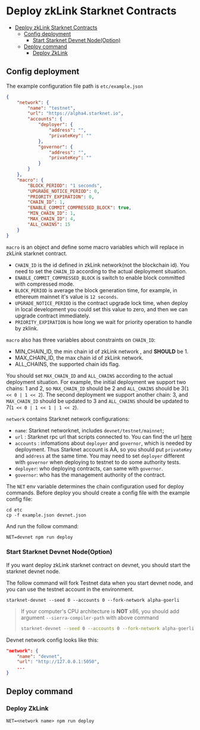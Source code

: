 # Deploy zkLink Starknet Contracts

- [Deploy zkLink Starknet Contracts](#deploy-zklink-starknet-contracts)
  - [Config deployment](#config-deployment)
    - [Start Starknet Devnet Node(Option)](#start-starknet-devnet-nodeoption)
  - [Deploy command](#deploy-command)
    - [Deploy ZkLink](#deploy-zklink)

## Config deployment

The example configuration file path is `etc/example.json`

```json
{
    "network": {
        "name": "testnet",
        "url": "https://alpha4.starknet.io",
        "accounts": {
            "deployer": {
                "address": "",
                "privateKey": ""
            },
            "governor": {
                "address": "",
                "privateKey": ""
            }
        }
    },
    "macro": {
        "BLOCK_PERIOD": "1 seconds",
        "UPGRADE_NOTICE_PERIOD": 0,
        "PRIORITY_EXPIRATION": 0,
        "CHAIN_ID": 1,
        "ENABLE_COMMIT_COMPRESSED_BLOCK": true,
        "MIN_CHAIN_ID": 1,
        "MAX_CHAIN_ID": 4,
        "ALL_CHAINS": 15
    }
}
```

`macro` is an object and define some macro variables which will replace in zkLink starknet contract.

- `CHAIN_ID` is the id defined in zkLink network(not the blockchain id). You need to set the `CHAIN_ID` according to the actual deployment situation.
- `ENABLE_COMMIT_COMPRESSED_BLOCK` is switch to enable block committed with compressed mode.
- `BLOCK_PERIOD` is average the block generation time, for example, in ethereum mainnet it's value is `12 seconds`.
- `UPGRADE_NOTICE_PERIOD` is the contract upgrade lock time, when deploy in local development you could set this value to zero, and then we can upgrade contract immediately.
- `PRIORITY_EXPIRATION` is how long we wait for priority operation to handle by zklink.

`macro` also has three variables about constraints on `CHAIN_ID`:

- MIN_CHAIN_ID, the min chain id of zkLink network , and **SHOULD** be 1.
- MAX_CHAIN_ID, the max chain id of zkLink network.
- ALL_CHAINS, the supported chain ids flag.

You should set `MAX_CHAIN_ID` and `ALL_CHAINS` according to the actual deployment situation. For example, the initial deployment we support two chains: 1 and 2, so `MAX_CHAIN_ID` should be 2 and `ALL_CHAINS` should be 3(`1 << 0 | 1 << 2`). The second deployment we support another chain: 3, and `MAX_CHAIN_ID` should be updated to 3 and `ALL_CHAINS` should be updated to 7(`1 << 0 | 1 << 1 | 1 << 2`).

`network` contains Starknet network configurations:

- `name`: Starknet networknet, includes `devnet/testnet/mainnet`;
- `url` : Starknet rpc url that scripts connected to. You can find the url [here](https://docs.starknet.io/documentation/tools/CLI/commands/#setting_custom_endpoints)
-  `accounts` : infomations about `deployer` and `governor`, which is needed by deployment. Thus Starknet account is AA, so you should put `privateKey` and `address` at the same time. You may need to set `deployer` different with `governor` when deploying to testnet to do some authority tests.
  - `deployer`: who deploying contracts, can same with `governor`.
  - `governor`: who has the management authority of the contract. 

The `NET` env variable determines the chain configuration used for deploy commands. Before deploy you should create a config file with the example config file:

```shell
cd etc
cp -f example.json devnet.json
```

And run the follow command:

```shell
NET=devnet npm run deploy
```

### Start Starknet Devnet Node(Option)

If you want deploy zkLink starknet contract on devnet, you should start the starknet devnet node.

The follow command will fork Testnet data when you start devnet node, and you can use the testnet account in the environment.

```shell
starknet-devnet --seed 0 --accounts 0 --fork-network alpha-goerli
```

> If your computer's CPU architecture is **NOT** x86, you should add argument `--sierra-compiler-path` with above command
>
> ```bash
> starknet-devnet --seed 0 --accounts 0 --fork-network alpha-goerli --sierra-compiler-path ~/.cairo/target/release
> ```

Devnet network config looks like this:

```json
"network": {
    "name": "devnet",
    "url": "http://127.0.0.1:5050",
    ...
}
```

## Deploy command

### Deploy ZkLink

```
NET=<network name> npm run deploy
```
